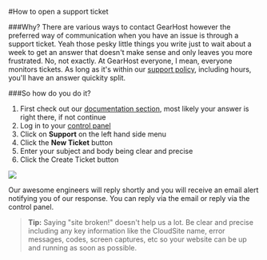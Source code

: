 #How to open a support ticket

###Why?
There are various ways to contact GearHost however the preferred way of communication when you have an issue is through a support ticket. Yeah those pesky little things you write just to wait about a week to get an answer that doesn't make sense and only leaves you more frustrated. No, not exactly. At GearHost everyone, I mean, everyone monitors tickets. As long as it's within our [support policy](https://www.gearhost.com/documentation/support-policy), including hours, you'll have an answer quickity split.

###So how do you do it?
1. First check out our [documentation section](https://www.gearhost.com/documentation), most likely your answer is right there, if not continue
2. Log in to your [control panel](https://my.gearhost.com)
3. Click on **Support** on the left hand side menu
4. Click the **New Ticket** button
5. Enter your subject and body being clear and precise
6. Click the Create Ticket button

![](https://raw.githubusercontent.com/GearHost/docs/master/Images/createticket.png)

Our awesome engineers will reply shortly and you will receive an email alert notifying you of our response. You can reply via the email or reply via the control panel.

> **Tip:** Saying "site broken!" doesn't help us a lot. Be clear and precise including any key information like the CloudSite name, error messages, codes, screen captures, etc so your website can be up and running as soon as possible.
